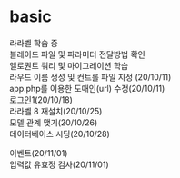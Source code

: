 # basic
라라벨 학습 중  
블레이드 파일 및 파라미터 전달방법 확인  
엘로퀀트 쿼리 및 마이그레이션 학습  
라우드 이름 생성 및 컨트롤 파일 지정 (20/10/11)  
app.php를 이용한 도매인(url) 수정(20/10/11)  
로그인1(20/10/18)  
라라벨 8 재설치(20/10/25)  
모델 관계 맺기(20/10/26)  
데이터베이스 시딩(20/10/28)    

이벤트(20/11/01)  
입력값 유효정 검사(20/11/01)